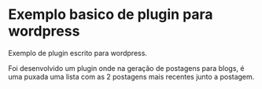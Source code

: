 # Exemplo basico de plugin para wordpress
Exemplo de plugin escrito para wordpress.

Foi desenvolvido um plugin onde na geração de postagens para blogs, é uma puxada uma lista com as 2 postagens mais recentes junto a postagem.
